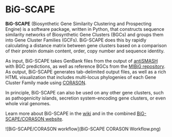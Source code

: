 # BiG-SCAPE

**BiG-SCAPE** (Biosynthetic Gene Similarity Clustering and Prospecting Engine) is a software package, written in Python, that constructs sequence similarity networks of Biosynthetic Gene Clusters (BGCs) and groups them into Gene Cluster Families (GCFs). BiG-SCAPE does this by rapidly calculating a distance matrix between gene clusters based on a comparison of their protein domain content, order, copy number and sequence identity.

As input, BiG-SCAPE takes GenBank files from the output of [antiSMASH](https://antismash.secondarymetabolites.org) with BGC predictions, as well as reference BGCs from the [MIBiG repository](https://mibig.secondarymetabolites.org/). As output, BiG-SCAPE generates tab-delimited output files, as well as a rich HTML visualization that includes multi-locus phylogenies of each Gene Cluster Family made using [CORASON](https://github.com/nselem/EvoDivMet).

In principle, BiG-SCAPE can also be used on any other gene clusters, such as pathogenicity islands, secretion system-encoding gene clusters, or even whole viral genomes.

Learn more about BiG-SCAPE in the [wiki](https://git.wageningenur.nl/medema-group/BiG-SCAPE/wikis/home) and in the combined [BiG-SCAPE/CORASON website](https://bigscape-corason.secondarymetabolites.org/index.html).

![BiG-SCAPE/CORASON workflow](BiG-SCAPE CORASON Workflow.png)
